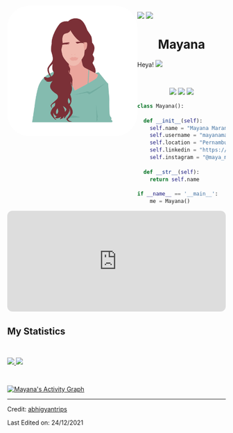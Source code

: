 <img align="left" alt="may-pic" height="300" style="border-radius:50px;" src="https://github.com/mayanamaranhao/mayanamaranhao/blob/main/may-pic.png">


  <div>
  <p align="left">
    <a href = "mayanamdf@gmail.com"><img src="https://img.shields.io/badge/-Gmail-%23EA4335?style=for-the-badge&logo=gmail&logoColor=white" target="_blank"></a>
    <a href="https://www.linkedin.com/in/mayana-maranh%C3%A3o-510986115/" target="_blank"><img src="https://img.shields.io/badge/-LinkedIn-%230077B5?style=for-the-badge&logo=linkedin&logoColor=white" target="_blank"></a>
  </div>

<h1 align="center">
  <b>Mayana</b>
</h1>

Heya! <img src="https://github.com/TheDudeThatCode/TheDudeThatCode/blob/master/Assets/Hi.gif" width="29px">

<br>

<p>
<div align="center">
  <img src="https://img.shields.io/badge/-HTML-c58545?style=for-the-badge&logo=html5&logoColor=c58545&labelColor=282828">
  <img src="https://img.shields.io/badge/-CSS-d1a01f?style=for-the-badge&logo=css3&logoColor=d1a01f&labelColor=282828">
  <img src="https://img.shields.io/badge/-Python-98b982?style=for-the-badge&logo=python&logoColor=98b982&labelColor=282828">
</div>
</p>

```python
class Mayana():
    
  def __init__(self):
    self.name = "Mayana Maranhão";
    self.username = "mayanamaranhao";
    self.location = "Pernambuco, Brazil";
    self.linkedin = "https://www.linkedin.com/in/mayana-maranh%C3%A3o-510986115/";
    self.instagram = "@maya_maranhao";
  
  def __str__(self):
    return self.name

if __name__ == '__main__':
    me = Mayana()
```

<div align="center">
  <a href="https://open.spotify.com/show/3xE32o8vfJsbLfarPx6wcw">
    <iframe style="border-radius:12px" src="https://open.spotify.com/embed/episode/0s2wgpyB7sUgeEVBhmC9Nt?utm_source=generator&theme=0&t=0" width="100%" height="232" frameBorder="0" allowfullscreen="" allow="autoplay; clipboard-write; encrypted-media; fullscreen; picture-in-picture"></iframe>
  </a>
</div>

<!--
<div align="center">
  <a href="https://open.spotify.com/show/3xE32o8vfJsbLfarPx6wcw">
    <img src="https://spotify-readme-theta-virid.vercel.app/api?scan=true&theme=dark" width="240px">
  </a>
</div>
-->

## My Statistics

<br/>
<p align="left">
  <a href="https://abhigyantrips.dev/">
  <img width="49.5%" src="https://github-readme-stats.vercel.app/api?username=mayanamaranhao&show_icons=true&theme=gruvbox&hide_border=true" />
    <img width="49.5%" src="https://github-readme-streak-stats.herokuapp.com/?user=mayanamaranhao&theme=gruvbox&hide_border=true" />
  </a>
</p>
<br>

[![Mayana's Activity Graph](https://activity-graph.herokuapp.com/graph?username=mayanamaranhao&custom_title=Mayana%20Maranhão's%20Contribution%20Graph&theme=gruvbox&bg_color=282828&hide_border=true&line=d1a01f&point=c58545)](https://abhigyantrips.dev)

------

Credit: [abhigyantrips](https://github.com/abhigyantrips)

Last Edited on: 24/12/2021


